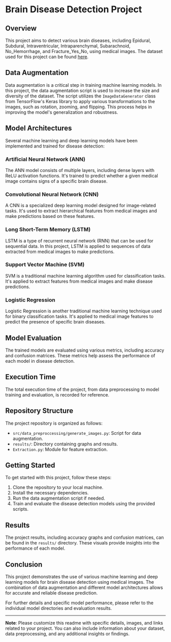 # Brain Disease Detection Project

## Overview

This project aims to detect various brain diseases, including Epidural, Subdural, Intraventricular, Intraparenchymal, Subarachnoid, No_Hemorrhage, and Fracture_Yes_No, using medical images. The dataset used for this project can be found [here](https://gle.com/datasets/vbookshelf/computed-tomography-ct-images).

## Data Augmentation

Data augmentation is a critical step in training machine learning models. In this project, the data augmentation script is used to increase the size and diversity of the dataset. The script utilizes the `ImageDataGenerator` class from TensorFlow's Keras library to apply various transformations to the images, such as rotation, zooming, and flipping. This process helps in improving the model's generalization and robustness.

## Model Architectures

Several machine learning and deep learning models have been implemented and trained for disease detection:

### Artificial Neural Network (ANN)

The ANN model consists of multiple layers, including dense layers with ReLU activation functions. It's trained to predict whether a given medical image contains signs of a specific brain disease.

### Convolutional Neural Network (CNN)

A CNN is a specialized deep learning model designed for image-related tasks. It's used to extract hierarchical features from medical images and make predictions based on these features.

### Long Short-Term Memory (LSTM)

LSTM is a type of recurrent neural network (RNN) that can be used for sequential data. In this project, LSTM is applied to sequences of data extracted from medical images to make predictions.

### Support Vector Machine (SVM)

SVM is a traditional machine learning algorithm used for classification tasks. It's applied to extract features from medical images and make disease predictions.

### Logistic Regression

Logistic Regression is another traditional machine learning technique used for binary classification tasks. It's applied to medical image features to predict the presence of specific brain diseases.

## Model Evaluation

The trained models are evaluated using various metrics, including accuracy and confusion matrices. These metrics help assess the performance of each model in disease detection.

## Execution Time

The total execution time of the project, from data preprocessing to model training and evaluation, is recorded for reference.

## Repository Structure

The project repository is organized as follows:

- `src/data_preproccessing/generate_images.py`: Script for data augmentation.
- `results/`: Directory containing graphs and results.
- `Extraction.py`: Module for feature extraction.

## Getting Started

To get started with this project, follow these steps:

1. Clone the repository to your local machine.
2. Install the necessary dependencies.
3. Run the data augmentation script if needed.
4. Train and evaluate the disease detection models using the provided scripts.

## Results

The project results, including accuracy graphs and confusion matrices, can be found in the `results/` directory. These visuals provide insights into the performance of each model.

## Conclusion

This project demonstrates the use of various machine learning and deep learning models for brain disease detection using medical images. The combination of data augmentation and different model architectures allows for accurate and reliable disease prediction.

For further details and specific model performance, please refer to the individual model directories and evaluation results.

---

**Note**: Please customize this readme with specific details, images, and links related to your project. You can also include information about your dataset, data preprocessing, and any additional insights or findings.
